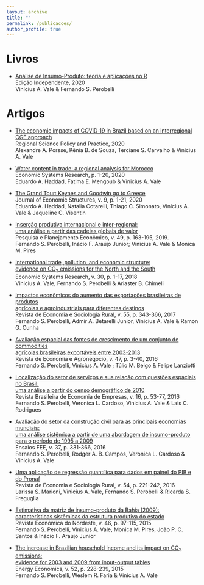 ```yaml
---
layout: archive
title: ""
permalink: /publicacoes/
author_profile: true
---
```


# Livros

- [Análise de Insumo-Produto: teoria e aplicações no R](https://viniciusvale.github.io/Livro-IP-R/Vale_Perobelli_2020_Livro_IP_R.pdf) <br/>
  Edição Independente, 2020 <br/>
  Vinícius A. Vale & Fernando S. Perobelli

# Artigos

- [The economic impacts of COVID‐19 in Brazil based on an interregional CGE approach](https://doi.org/10.1111/rsp3.12354) <br/>
  Regional Science Policy and Practice, 2020 <br/>
  Alexandre A. Porsse, Kênia B. de Souza, Terciane S. Carvalho & Vinícius A. Vale
  
- [Water content in trade: a regional analysis for Morocco](https://doi.org/10.1080/09535314.2020.1756228) <br/>
  Economic Systems Research, p. 1-20, 2020 <br/>
  Eduardo A. Haddad, Fatima E. Mengoub & Vinicius A. Vale

- [The Grand Tour: Keynes and Goodwin go to Greece](https://journalofeconomicstructures.springeropen.com/articles/10.1186/s40008-020-00205-5) <br/>
  Journal of Economic Structures, v. 9, p. 1-21, 2020 <br/>
  Eduardo A. Haddad, Natalia Cotarelli, Thiago C. Simonato, Vinicius A. Vale & Jaqueline C. Visentin 

- [Inserção produtiva internacional e inter-regional: <br/> uma análise a partir das cadeias globais de valor](https://ppe.ipea.gov.br/index.php/ppe/article/viewFile/1784/1284) <br/>
  Pesquisa e Planejamento Econômico, v. 49, p. 163-195, 2019. <br/>
  Fernando S. Perobelli, Inácio F. Araújo Junior; Vinicius A. Vale & Monica M. Pires

- [International trade, pollution, and economic structure: <br/> evidence on CO<sub>2</sub> emissions for the North and the South]() <br/>
  Economic Systems Research, v. 30, p. 1-17, 2018 <br/>
  Vinicius A. Vale, Fernando S. Perobelli & Ariaster B. Chimeli 

- [Impactos econômicos do aumento das exportações brasileiras de produtos <br/> agrícolas e agroindustriais para diferentes destinos](https://doi.org/10.1080/09535314.2017.1361907) <br/> 
  Revista de Economia e Sociologia Rural, v. 55, p. 343-366, 2017 <br/>
  Fernando S. Perobelli, Admir A. Betarelli Junior, Vinicius A. Vale & Ramon G. Cunha

- [Avaliação espacial das fontes de crescimento de um conjunto de commodities <br/> agrícolas brasileiras exportáveis entre 2003-2013](https://periodicos.ufv.br/rea/article/view/7586) <br/>
  Revista de Economia e Agronegócio, v. 47, p. 3-40, 2016 <br/>
  Fernando S. Perobelli, Vinicius A. Vale ; Túlio M. Belgo & Felipe Lanziotti

- [Localização do setor de serviços e sua relação com questões espaciais no Brasil: <br/> uma análise a partir do censo demográfico de 2010](https://portalrevistas.ucb.br/index.php/rbee/article/view/6753/4555) <br/>
  Revista Brasileira de Economia de Empresas, v. 16, p. 53-77, 2016 <br/>
  Fernando S. Perobelli, Veronica L. Cardoso, Vinicius A. Vale & Lais C. Rodrigues

- [Avaliação do setor da construção civil para as principais economias mundiais: <br/> uma análise sistêmica a partir de uma abordagem de insumo-produto para o período de 1995 a 2009](https://revistas.fee.tche.br/index.php/ensaios/article/view/3570/3764) <br/> 
  Ensaios FEE, v. 37, p. 331-366, 2016 <br/>
  Fernando S. Perobelli, Rodger A. B. Campos, Veronica L. Cardoso & Vinicius A. Vale

- [Uma aplicação de regressão quantílica para dados em painel do PIB e do Pronaf](https://www.scielo.br/scielo.php?script=sci_arttext&pid=S0103-20032016000200221&lng=pt&tlng=pt) <br/>
  Revista de Economia e Sociologia Rural, v. 54, p. 221-242, 2016 <br/>
  Larissa S. Marioni, Vinicius A. Vale, Fernando S. Perobelli & Ricarda S. Freguglia

- [Estimativa da matriz de insumo-produto da Bahia (2009): <br/> características sistêmicas da estrutura produtiva do estado](https://ren.emnuvens.com.br/ren/article/view/606) <br/>
  Revista Econômica do Nordeste, v. 46, p. 97-115, 2015 <br/>
  Fernando S. Perobelli, Vinicius A. Vale, Monica M. Pires, João P. C. Santos & Inácio F. Araújo Junior

- [The increase in Brazilian household income and its impact on CO<sub>2</sub> emissions: <br/> evidence for 2003 and 2009 from input-output tables](https://www.sciencedirect.com/science/article/pii/S0140988315002820?via%3Dihub) <br/>
  Energy Economics, v. 52, p. 228-239, 2015 <br/>
  Fernando S. Perobelli, Weslem R. Faria & Vinicius A. Vale
